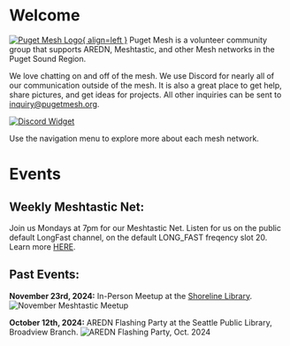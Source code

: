 # Welcome

[![Puget Mesh Logo](/static/PugetMeshLogo_200.png){ align=left }](/static/PugetMeshLogo.svg)
Puget Mesh is a volunteer community group that supports AREDN, Meshtastic, and other Mesh networks in the Puget Sound Region.

We love chatting on and off of the mesh. We use Discord for nearly all of our communication outside of the mesh. It is also a great place to get help, share pictures, and get ideas for projects. All other inquiries can be sent to inquiry@pugetmesh.org.

[![Discord Widget](https://discord.com/api/guilds/1291139029814739084/widget.png?style=banner2)](https://discord.gg/ANvUg3AyZt)

Use the navigation menu to explore more about each mesh network. 


# Events
## Weekly Meshtastic Net:
Join us Mondays at 7pm for our Meshtastic Net. Listen for us on the public default LongFast channel, on the default LONG_FAST freqency slot 20. Learn more [HERE](/meshtastic/#weekly-net). 


## Past Events:
**November 23rd, 2024:**
In-Person Meetup at the [Shoreline Library](https://maps.app.goo.gl/B4RmdBR16wtdEE3Q7). 
![November Meshtastic Meetup](/media/23Nov2024_Meshtastic_Meetup.png)


**October 12th, 2024:**
AREDN Flashing Party at the Seattle Public Library, Broadview Branch.
![AREDN Flashing Party, Oct. 2024](/media/AREDN%20Flashing%20Party-12Oct2024.jpg)
